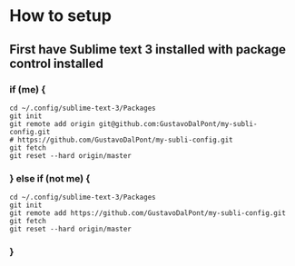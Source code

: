 # How to setup

## First have Sublime text 3 installed with package control installed


### if (me) {
```
cd ~/.config/sublime-text-3/Packages
git init
git remote add origin git@github.com:GustavoDalPont/my-subli-config.git 
# https://github.com/GustavoDalPont/my-subli-config.git
git fetch
git reset --hard origin/master
```


### } else if (not me) {
```
cd ~/.config/sublime-text-3/Packages
git init
git remote add https://github.com/GustavoDalPont/my-subli-config.git
git fetch
git reset --hard origin/master
```
### }
